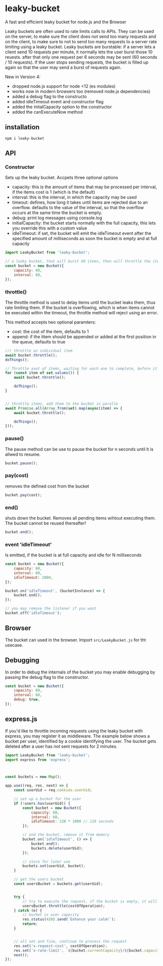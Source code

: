 # leaky-bucket

A fast and efficient leaky bucket for node.js and the Browser

Leaky buckets are often used to rate limits calls to APIs. They can be used on the server, to make sure 
the client does not send too many requests and on the client, to make sure to not to send too many
requests to a server rate limiting using a leaky bucket. Leaky buckets are burstable: if a server lets a
client send 10 requests per minute, it normally lets the user burst those 10 reuests. after that only one
request per 6 seconds may be sent (60 seconds / 10 requests). If the user stops sending requests, the bucket 
is filled up again so that the user may send a burst of requests again.


New in Version 4:
- dropped node.js support for node <12 (es modules)
- works now in modern browsers too (removed node.js dependencies)
- added a debug flag to the constructo
- added idleTimeout event and constructor flag
- added the initalCapacity option to the constructor
- added the canExecuteNow method


## installation

    npm i leaky-bucket


## API

### Constructor


Sets up the leaky bucket. Accpets three optional options

- capacity: this is the amount of items that may be processed per interval, if the items cost is 1 (which is the default)
- interval: this is the interval, in which the capacity may be used
- timeout: defines, how long it takes until items are rejected due to an overflow. defaults to the value of the interval, so that the overflow occurs at the same time the bucket is empty.
- debug: print log messages using console.log
- initialCapacity: the bucket starts normally with the full capacity, this lets you override this with a custom value
- idleTimeout: if set, the bucket will emit the idleTimeout event after the specified amount of milliseconds as soon the bucket is empty and at full capacity


```javascript
import LeakyBucket from 'leaky-bucket';

// a leaky bucket, that will burst 60 items, then will throttle the items to one per seond
const bucket = new Bucket({
    capacity: 60,
    interval: 60,
});
```


### throttle()

The throttle method is used to delay items until the bucket leaks them, thus rate limiting them. If the bucket is overflowing, which is when items cannot be executed within the timeout, the throttle method will reject using an error.

This method accepts two optional paramters:

- cost: the cost of the item, defaults to 1
- append: if the ittem should be appended or added at the first position in the queue, defaults to true

```javascript
/// throttle an individual item
await bucket.throttle();
doThings();

// Throttle aset of items, waiting for each one to complete, before it's added to the bucket
for (const item of set.values()) {
    await bucket.throttle();

    doThings();
}


// throttle items, add them to the bucket in paralle
await Promise.all(Array.from(set).map(async(item) => {
    await bucket.throttle();

    doThings();
}));
````


### pause()

The pause method can be use to pause the bucket for n seconds until it is allwed to resume.


```javascript
bucket.pause();

````


### pay(cost)

removes the defined cost from the bucket


```javascript
bucket.pay(cost);

````


### end()

shuts down the bucket. Removes all pending items wihtout executing them. The bucket cannot be reused thereafter!


```javascript
bucket.end();
````



### event 'idleTimeout'

Is emitted, if the bucket is at full capacity and idle for N milliseconds
```javascript
const bucket = new Bucket({
    capacity: 60,
    interval: 60,
    idleTimeout: 2000,
});

bucket.on('idleTimeout', (bucketInstance) => {
    bucket.end();
});

// you may remove the listener if you want
bucket.off('idleTimeout');
````




## Browser

The bucket can used in the browser. Import `src/LeakyBucket.js` for tht usecase.


## Debugging

In order to debug the internals of the bucket you may enable debugging by passing the debug flag to the constructor.

```javascript
const bucket = new Bucket({
    capacity: 60,
    interval: 60,
    debug: true,
});
````

## express.js

If you'd like to throttle incoming requests using the leaky bucket with express, you may register it as middleware. The example below shows a bucket per user, identified by a cookie identifying the user. The bucket gets deleted after a user has not sent requests for 2 minutes.


```javascript
import LeakyBucket from 'leaky-bucket';
import express from 'express';



const buckets = new Map();

app.use((req, res, next) => {
    const userUid = req.cookies.userUid;

    // set up a bucket for the user
    if (!users.has(userUid)) {
        const bucket = new Bucket({
            capacity: 60,
            interval: 60,
            idleTimeout: 120 * 1000 // 120 seconds
        });

        // end the bucket, remove it from memory
        bucket.on('idleTimeout', () => {
            bucket.end();
            buckets.delete(userUid);
        });

        // store for later use
        buckets.set(userUid, bucket);
    }

    // get the users bucket
    const usersBucket = buckets.get(userUid);


    try {
        // try to execute the request, if the bucket is empty, it will throw an error
        usersBucket.throttle(costOfOperation);
    } catch (e) {
        // bucket is over capacity
        res.status(420).send(`Enhance your calm!`);
        return;
    }


    // all set and fine, continue to process the request
    res.set('x-request-cost', costOfOperation);
    res.set('x-rate-limit', `${bucket.currentCapacity}/${bucket.capacity}`);
    next();
});
````